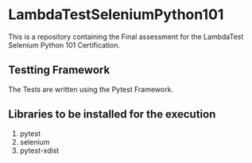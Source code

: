 # LambdaTestSeleniumPython101
This is a repository containing the Final assessment for the LambdaTest Selenium Python 101 Certification.

## Testting Framework
The Tests are written using the Pytest Framework.

## Libraries to be installed for the execution
1. pytest
2. selenium
3. pytest-xdist



